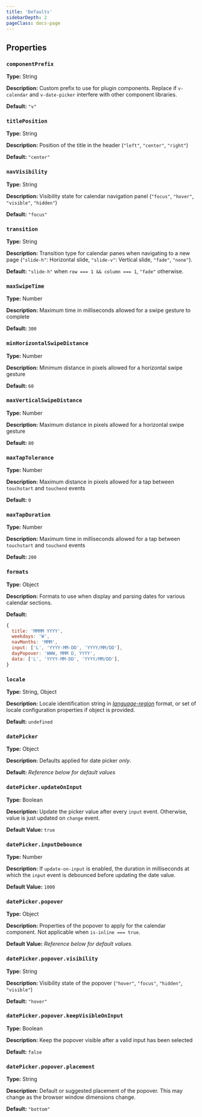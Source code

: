 ```yaml
---
title: 'Defaults'
sidebarDepth: 2
pageClass: docs-page
---
```


## Properties

### `componentPrefix`

**Type:** String

**Description:** Custom prefix to use for plugin components. Replace if `v-calendar` and `v-date-picker` interfere with other component libraries.

**Default:** `"v"`

### `titlePosition`

**Type:** String

**Description:** Position of the title in the header (`"left"`, `"center"`, `"right"`)

**Default:** `"center"`

### `navVisibility`

**Type:** String

**Description:** Visibility state for calendar navigation panel (`"focus"`, `"hover"`, `"visible"`, `"hidden"`)

**Default:** `"focus"`

### `transition`

**Type:** String

**Description:** Transition type for calendar panes when navigating to a new page (`"slide-h"`: Horizontal slide, `"slide-v"`: Vertical slide, `"fade"`, `"none"`).

**Default:** `"slide-h"` when `row === 1 && column === 1`, `"fade"` otherwise.

### `maxSwipeTime`

**Type:** Number

**Description:** Maximum time in milliseconds allowed for a swipe gesture to complete

**Default:** `300`

### `minHorizontalSwipeDistance`

**Type:** Number

**Description:** Minimum distance in pixels allowed for a horizontal swipe gesture

**Default:** `60`

### `maxVerticalSwipeDistance`

**Type:** Number

**Description:** Maximum distance in pixels allowed for a horizontal swipe gesture

**Default:** `80`

### `maxTapTolerance`

**Type:** Number

**Description:** Maximum distance in pixels allowed for a tap between `touchstart` and `touchend` events

**Default:** `0`

### `maxTapDuration`

**Type:** Number

**Description:** Maximum time in milliseconds allowed for a tap between `touchstart` and `touchend` events

**Default:** `200`

### `formats`

**Type:** Object

**Description:** Formats to use when display and parsing dates for various calendar sections.

**Default:**
```js
{
  title: 'MMMM YYYY',
  weekdays: 'W',
  navMonths: 'MMM',
  input: ['L', 'YYYY-MM-DD', 'YYYY/MM/DD'],
  dayPopover: 'WWW, MMM D, YYYY',
  data: ['L', 'YYYY-MM-DD', 'YYYY/MM/DD'],
}
```

### `locale`

**Type:** String, Object

**Description:** Locale identification string in [*language-region*](https://lingohub.com/documentation/developers/supported-locales/language-designators-with-regions/) format, or set of locale configuration properties if object is provided.

**Default:** `undefined`

### `datePicker`

**Type:** Object

**Description:** Defaults applied for date picker *only*.

**Default:** *Reference below for default values*

### `datePicker.updateOnInput`

**Type:** Boolean

**Description:** Update the picker value after every `input` event. Otherwise, value is just updated on `change` event.

**Default Value:** `true`

### `datePicker.inputDebounce`

**Type:** Number

**Description:** If `update-on-input` is enabled, the duration in milliseconds at which the `input` event is debounced before updating the date value.

**Default Value:** `1000`


### `datePicker.popover`

**Type:** Object

**Description:** Properties of the popover to apply for the calendar component. Not applicable when `is-inline === true`.

**Default Value:** *Reference below for default values.*

### `datePicker.popover.visibility`

**Type:** String

**Description:** Visibility state of the popover (`"hover"`, `"focus"`, `"hidden"`, `"visible"`)

**Default:** `"hover"`

### `datePicker.popover.keepVisibleOnInput`

**Type:** Boolean

**Description:** Keep the popover visible after a valid input has been selected

**Default:** `false`

### `datePicker.popover.placement`

**Type:** String

**Description:** Default or suggested placement of the popover. This may change as the browser window dimensions change.

**Default:** `"bottom"`

<!--
### 

**Type:** 

**Description:** 

**Default:** 
-->
